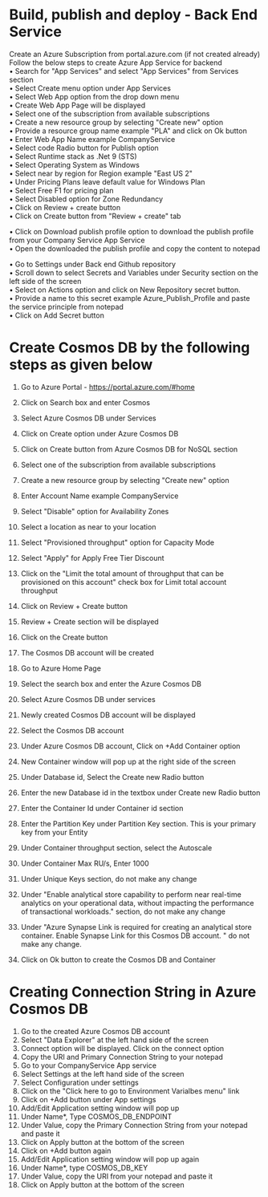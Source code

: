 # Build, publish and deploy - Back End Service
Create an Azure Subscription from portal.azure.com (if not created already)  
Follow the below steps to create Azure App Service for backend   
• Search for "App Services" and select "App Services" from Services section   
• Select Create menu option under App Services   
• Select Web App option from the drop down menu   
• Create Web App Page will be displayed   
• Select one of the subscription from available subscriptions   
• Create a new resource group by selecting "Create new" option   
• Provide a resource group name example "PLA" and click on Ok button   
• Enter Web App Name example CompanyService   
• Select code Radio button for Publish option   
• Select Runtime stack as .Net 9 (STS)   
• Select Operating System as Windows   
• Select near by region for Region example "East US 2"   
• Under Pricing Plans leave default value for Windows Plan   
• Select Free F1 for pricing plan   
• Select Disabled option for Zone Redundancy   
• Click on Review + create button    
• Click on Create button from "Review + create" tab  

• Click on Download publish profile option to download the publish profile from your Company Service App Service  
• Open the downloaded the publish profile and copy the content to notepad  

• Go to Settings under Back end Github repository  
• Scroll down to select Secrets and Variables under Security section on the left side of the screen  
• Select on Actions option and click on New Repository secret button.  
• Provide a name to this secret example Azure_Publish_Profile and paste the service principle from notepad  
• Click on Add Secret button  

# Create Cosmos DB by the following steps as given below

1. Go to Azure Portal - https://portal.azure.com/#home
2. Click on Search box and enter Cosmos
3. Select Azure Cosmos DB under Services
4. Click on Create option under Azure Cosmos DB
5. Click on Create button from Azure Cosmos DB for NoSQL section
6. Select one of the subscription from available subscriptions
7. Create a new resource group by selecting "Create new" option
8. Enter Account Name example CompanyService
9. Select "Disable" option for Availability Zones
10. Select a location as near to your location
11. Select "Provisioned throughput" option for Capacity Mode
12. Select "Apply" for Apply Free Tier Discount
13. Click on the "Limit the total amount of throughput that can be provisioned on this account" check box for Limit total account throughput
14. Click on Review + Create button
15. Review + Create section will be displayed
16. Click on the Create button
17. The Cosmos DB account will be created

1. Go to Azure Home Page
2. Select the search box and enter the Azure Cosmos DB
3. Select Azure Cosmos DB under services
4. Newly created Cosmos DB account will be displayed
5. Select the Cosmos DB account
6. Under Azure Cosmos DB account, Click on +Add Container option
7. New Container window will pop up at the right side of the screen
8. Under Database id, Select the Create new Radio button
9. Enter the new Database id in the textbox under Create new Radio button 
10. Enter the Container Id under Container id section
11. Enter the Partition Key under Partition Key section. This is your primary key from your Entity
12. Under Container throughput section, select the Autoscale
13. Under Container Max RU/s, Enter 1000
14. Under Unique Keys section, do not make any change
15. Under "Enable analytical store capability to perform near real-time analytics on your operational data, without impacting the performance of transactional workloads." section, do not make any change
16. Under "Azure Synapse Link is required for creating an analytical store container. Enable Synapse Link for this Cosmos DB account. " do not make any change.
17. Click on Ok button to create the Cosmos DB and Container

 # Creating Connection String in Azure Cosmos DB
 1. Go to the created Azure Cosmos DB account
 2. Select "Data Explorer" at the left hand side of the screen
 3. Connect option will be displayed. Click on the connect option
 4. Copy the URI and Primary Connection String to your notepad
 5. Go to your CompanyService App service
 6. Select Settings at the left hand side of the screen
 7. Select Configuration under settings
 8. Click on the "Click here to go to Environment Varialbes menu" link
 9. Click on +Add button under App settings
 10.  Add/Edit Application setting window will pop up
 11.  Under Name*, Type COSMOS_DB_ENDPOINT
 12.  Under Value, copy the Primary Connection String from your notepad and paste it
 13.  Click on Apply button at the bottom of the screen
 14.  Click on +Add button again
 15.  Add/Edit Application setting window will pop up again
 16.  Under Name*, type COSMOS_DB_KEY
 17.  Under Value, copy the URI from your notepad and paste it
 18.  Click on Apply button at the bottom of the screen

